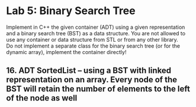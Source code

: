 # Lab 5: Binary Search Tree

Implement in C++ the given container (ADT) using a given representation and a binary search tree (BST) as a data structure. You are not allowed to use any container or data structure from STL or from any other library.<br/>
Do not implement a separate class for the binary search tree (or for the dynamic array), implement the container directly!<br/>

## 16. ADT SortedList – using a BST with linked representation on an array. Every node of the BST will retain the number of elements to the left of the node as well
